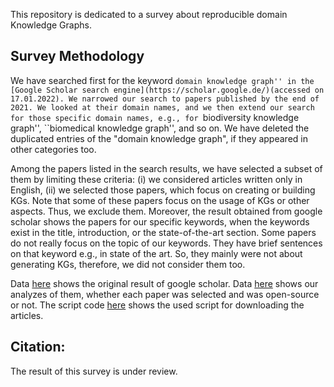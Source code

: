 This repository is dedicated to a survey about reproducible domain Knowledge Graphs.

## Survey Methodology
We have searched first for the keyword ``domain knowledge graph'' in the [Google Scholar search engine](https://scholar.google.de/)(accessed on 17.01.2022). We narrowed our search to papers published by the end of 2021.
We looked at their domain names, and we then extend our search for those specific domain names, e.g., for ``biodiversity knowledge graph'', ``biomedical knowledge graph'', and so on. We have deleted the duplicated entries of the "domain knowledge graph", if they appeared in other categories too. 

Among the papers listed in the search results, we have selected a subset of them by limiting these criteria: (i) we considered articles written only in English, (ii) we selected those papers, which focus on creating or building KGs. Note that some of these papers focus on the usage of KGs or other aspects. Thus, we exclude them. Moreover, the result obtained from google scholar shows the papers for our specific keywords, when the keywords exist in the title, introduction, or the state-of-the-art section. Some papers do not really focus on the topic of our keywords. They have brief sentences on that keyword e.g., in state of the art. So, they mainly were not about generating KGs, therefore, we did not consider them too.

Data [here]() shows the original result of google scholar.
Data [here]() shows our analyzes of them, whether each paper was selected and was open-source or not.
The script code [here]() shows the used script for downloading the articles.


## Citation:
The result of this survey is under review.

